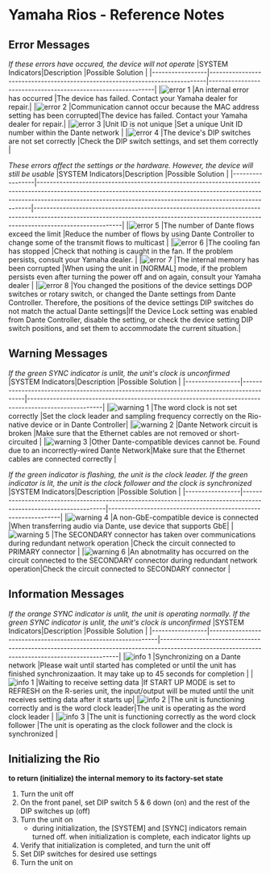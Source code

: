 # Yamaha Rios - Reference Notes

## Error Messages
*If these errors have occured, the device will not operate*
|SYSTEM Indicators|Description                                                                  |Possible Solution                                            |
|-----------------|-----------------------------------------------------------------------------|-------------------------------------------------------------|
|![error 1](photos/error_1.png)          |An internal error has occurred                                               |The device has failed. Contact your Yamaha dealer for repair.|
|![error 2](photos/error_2.png)          |Communication cannot occur because the MAC address setting has been corrupted|The device has failed. Contact your Yamaha dealer for repair.|
|![error 3](photos/error_3.png)          |Unit ID is not unique                                                        |Set a unique Unit ID number within the Dante network         |
|![error 4](photos/error_4.png)          |The device's DIP switches are not set correctly                              |Check the DIP switch settings, and set them correctly        |


*These errors affect the settings or the hardware. However, the device will still be usable*
|SYSTEM Indicators|Description                                                                                                                                                                                                                             |Possible Solution                                                                                                                                                                      |
|-----------------|----------------------------------------------------------------------------------------------------------------------------------------------------------------------------------------------------------------------------------------|---------------------------------------------------------------------------------------------------------------------------------------------------------------------------------------|
|![error 5](photos/error_5.png)            |The number of Dante flows exceed the limit                                                                                                                                                                                              |Reduce the number of flows by using Dante Controller to change some of the transmit flows to multicast                                                                                 |
|![error 6](photos/error_6.png)            |The cooling fan has stopped                                                                                                                                                                                                             |Check that nothing is caught in the fan. If the problem persists, consult your Yamaha dealer.                                                                                          |
|![error 7](photos/error_7.png)            |The internal memory has been corrupted                                                                                                                                                                                                  |When using the unit in [NORMAL] mode, if the problem persists even after turning the power off and on again, consult your Yamaha dealer                                                |
|![error 8](photos/error_8.png)            |You changed the positions of the device settings DOP switches or rotary switch, or changed the Dante settings from Dante Controller. Therefore, the positions of the device settings DIP switches do not match the actual Dante settings|If the Device Lock setting was enabled from Dante Controller, disable the setting, or check the device setting DIP switch positions, and set them to accommodate the current situation.|


## Warning Messages
*If the green SYNC indicator is unlit, the unit's clock is unconfirmed*
|SYSTEM Indicators|Description                                                                              |Possible Solution                                                                                    |
|-----------------|-----------------------------------------------------------------------------------------|-----------------------------------------------------------------------------------------------------|
|![warning 1](photos/warning_1.png)        |The word clock is not set correctly                                                      |Set the clock leader and sampling frequency correctly on the Rio-native device or in Dante Controller|
|![warning 2](photos/warning_2.png)        |Dante Network circuit is broken                                                          |Make sure that the Ethernet cables are not removed or short-circuited                                |
|![warning 3](photos/warning_3.png)        |Other Dante-compatible devices cannot be. Found due to an incorrectly-wired Dante Network|Make sure that the Ethernet cables are connected correctly                                           |

*If the green indicator is flashing, the unit is the clock leader. If the green indicator is lit, the unit is the clock follower and the clock is synchronized*
|SYSTEM Indicators|Description                                                                                                       |Possible Solution                                              |
|-----------------|------------------------------------------------------------------------------------------------------------------|---------------------------------------------------------------|
|![warning 4](photos/warning_4.png)        |A non-GbE-compatible device is connected                                                                          |When transferring audio via Dante, use device that supports GbE|
|![warning 5](photos/warning_5.png)        |The SECONDARY connector has taken over communications during redundant network operation                          |Check the circuit connected to PRIMARY connector               |
|![warning 6](photos/warning_6.png)        |An abnotmality has occurred on the circuit connected to the SECONDARY connector during redundant network operation|Check the circuit connected to SECONDARY connector             |


## Information Messages
*If the orange SYNC indicator is unlit, the unit is operating normally. If the green SYNC indicator is unlit, the unit's clock is unconfirmed*
|SYSTEM Indicators|Description                                                   |Possible Solution                                                                                                                              |
|-----------------|--------------------------------------------------------------|-----------------------------------------------------------------------------------------------------------------------------------------------|
|![info 1](photos/info_1.png)           |Synchronizing on a Dante network                              |Please wait until started has completed or until the unit has finished synchronizaation. It may take up to 45 seconds for completion           |
|![info 1](photos/info_1.png)           |Waiting to receive setting data                               |If START UP MODE is set to REFRESH on the R-series unit, the input/output will be muted until the unit receives setting data after it starts up|
|![info 2](photos/info_2.png)           |The unit is functioning correctly and is the word clock leader|The unit is operating as the word clock leader                                                                                                 |
|![info 3](photos/info_3.png)           |The unit is functioning correctly as the word clock follower  |The unit is operating as the clock follower and the clock is synchronized                                                                      |



## Initializing the Rio
**to return (initialize) the internal memory to its factory-set state**
1. Turn the unit off
2. On the front panel, set DIP switch 5 & 6 down (on) and the rest of the DIP switches up (off)
3. Turn the unit on
	* during initialization, the [SYSTEM] and [SYNC] indicators remain turned off. when initialization is complete, each indicator lights up
4. Verify that initialization is completed, and turn the unit off
5. Set DIP switches for desired use settings
6. Turn the unit on

